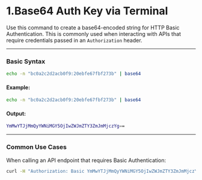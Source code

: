 # 1.Base64 Auth Key via Terminal

Use this command to create a base64-encoded string for HTTP Basic Authentication. This is commonly used when interacting with APIs that require credentials passed in an `Authorization` header.

---

### Basic Syntax

```bash
echo -n "bc0a2c2d2acb0f9:20ebfe67fbf273b" | base64
```
#### Example: 
```bash
echo -n "bc0a2c2d2acb0f9:20ebfe67fbf273b" | base64
```
#### Output:
```bash
YmMwYTJjMmQyYWNiMGY5OjIwZWJmZTY3ZmJmMjczYg==
```

---

### Common Use Cases
 When calling an API endpoint that requires Basic Authentication:

```bash
curl -H "Authorization: Basic YmMwYTJjMmQyYWNiMGY5OjIwZWJmZTY3ZmJmMjczYg==" https://api.example.com/data

```